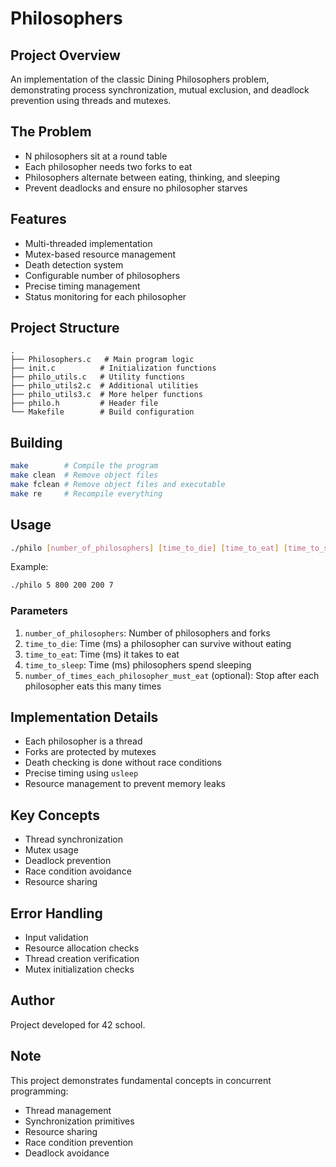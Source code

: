 # Philosophers

## Project Overview
An implementation of the classic Dining Philosophers problem, demonstrating process synchronization, mutual exclusion, and deadlock prevention using threads and mutexes.

## The Problem
- N philosophers sit at a round table
- Each philosopher needs two forks to eat
- Philosophers alternate between eating, thinking, and sleeping
- Prevent deadlocks and ensure no philosopher starves

## Features
- Multi-threaded implementation
- Mutex-based resource management
- Death detection system
- Configurable number of philosophers
- Precise timing management
- Status monitoring for each philosopher

## Project Structure
```
.
├── Philosophers.c   # Main program logic
├── init.c          # Initialization functions
├── philo_utils.c   # Utility functions
├── philo_utils2.c  # Additional utilities
├── philo_utils3.c  # More helper functions
├── philo.h         # Header file
└── Makefile        # Build configuration
```

## Building

```bash
make        # Compile the program
make clean  # Remove object files
make fclean # Remove object files and executable
make re     # Recompile everything
```

## Usage

```bash
./philo [number_of_philosophers] [time_to_die] [time_to_eat] [time_to_sleep] [number_of_times_each_philosopher_must_eat]
```

Example:
```bash
./philo 5 800 200 200 7
```

### Parameters
1. `number_of_philosophers`: Number of philosophers and forks
2. `time_to_die`: Time (ms) a philosopher can survive without eating
3. `time_to_eat`: Time (ms) it takes to eat
4. `time_to_sleep`: Time (ms) philosophers spend sleeping
5. `number_of_times_each_philosopher_must_eat` (optional): Stop after each philosopher eats this many times

## Implementation Details
- Each philosopher is a thread
- Forks are protected by mutexes
- Death checking is done without race conditions
- Precise timing using `usleep`
- Resource management to prevent memory leaks

## Key Concepts
- Thread synchronization
- Mutex usage
- Deadlock prevention
- Race condition avoidance
- Resource sharing

## Error Handling
- Input validation
- Resource allocation checks
- Thread creation verification
- Mutex initialization checks

## Author
Project developed for 42 school.

## Note
This project demonstrates fundamental concepts in concurrent programming:
- Thread management
- Synchronization primitives
- Resource sharing
- Race condition prevention
- Deadlock avoidance